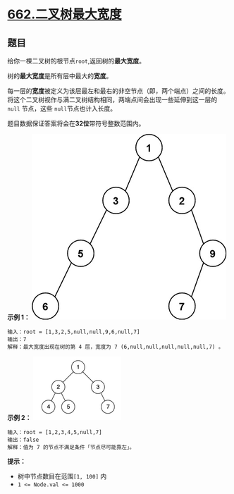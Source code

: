 # [662.二叉树最大宽度](https://leetcode.cn/problems/maximum-width-of-binary-tree/)

## 题目

给你一棵二叉树的根节点`root`,返回树的**最大宽度**。

树的**最大宽度**是所有层中最大的**宽度**。

每一层的**宽度**被定义为该层最左和最右的非空节点（即，两个端点）之间的长度。将这个二叉树视作与满二叉树结构相同，两端点间会出现一些延伸到这一层的 `null` 节点，这些 `null`节点也计入长度。

题目数据保证答案将会在**32位**带符号整数范围内。

**示例 1：**
![case1](../../../resources/leetcode/leetcode0662/1.jpg)

    输入：root = [1,3,2,5,null,null,9,6,null,7]
    输出：7
    解释：最大宽度出现在树的第 4 层，宽度为 7 (6,null,null,null,null,null,7) 。

**示例 2：**
![case2](../../../resources/leetcode/leetcode0985/2.png)

    输入：root = [1,2,3,4,5,null,7]
    输出：false
    解释：值为 7 的节点不满足条件「节点尽可能靠左」。

**提示：**

- 树中节点数目在范围`[1, 100]` 内
- `1 <= Node.val <= 1000`